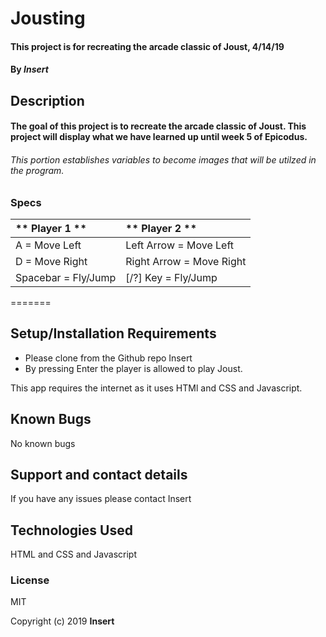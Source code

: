 # Jousting

#### This project is for recreating the arcade classic of Joust, 4/14/19


#### By _**Insert**_

## Description


#### The goal of this project is to recreate the arcade classic of Joust.  This project will display what we have learned up until week 5 of Epicodus.

###### This portion establishes variables to become images that will be utilzed in the program.


### Specs
| ** Player 1 ** | ** Player 2 **|
| :-------------     | :------------- |
| A = Move Left | Left Arrow = Move Left |
| D = Move Right | Right Arrow = Move Right |
| Spacebar = Fly/Jump | [/?] Key = Fly/Jump |


=======

## Setup/Installation Requirements

-   Please clone from the Github repo Insert
-   By pressing Enter the player is allowed to play Joust.

This app requires the internet as it uses HTMl and CSS and Javascript.

## Known Bugs

No known bugs

## Support and contact details

If you have any issues please contact Insert

## Technologies Used

HTML and CSS and Javascript

### License

MIT

Copyright (c) 2019 **Insert**
